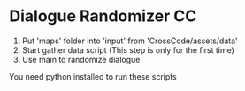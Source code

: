 # Dialogue Randomizer CC

1. Put 'maps' folder into 'input' from 'CrossCode/assets/data'
2. Start gather data script (This step is only for the first time)
3. Use main to randomize dialogue

You need python installed to run these scripts
